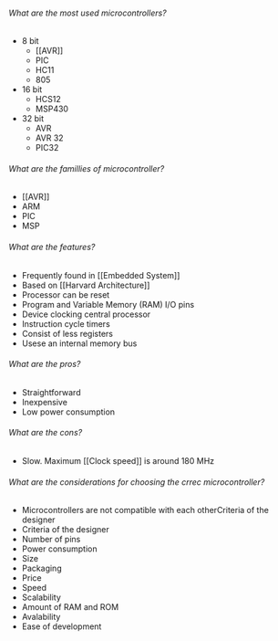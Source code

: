 ###### What are the most used microcontrollers?
- 8 bit
	- [[AVR]]
	- PIC
	- HC11
	- 805
- 16 bit
	- HCS12
	- MSP430
- 32 bit
	- AVR
	- AVR 32
	- PIC32

###### What are the famillies of microcontroller?
- [[AVR]]
- ARM
- PIC
- MSP

###### What are the features?
- Frequently found in [[Embedded System]]
- Based on [[Harvard Architecture]]
- Processor can be reset
- Program and Variable Memory (RAM) I/O pins
- Device clocking central processor
- Instruction cycle timers
- Consist of less registers
- Usese an internal memory bus

###### What are the pros?
- Straightforward
- Inexpensive
- Low power consumption

###### What are the cons?
- Slow. Maximum [[Clock speed]] is around 180 MHz

###### What are the considerations for choosing the crrec microcontroller?
- Microcontrollers are not compatible with each otherCriteria of the designer
- Criteria of the designer
- Number of pins
- Power consumption
- Size
- Packaging
- Price
- Speed
- Scalability
- Amount of RAM and ROM
- Avalability
- Ease of development
